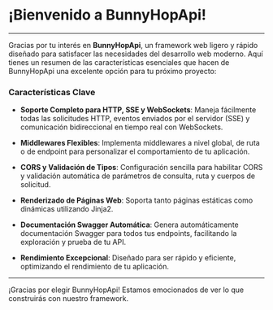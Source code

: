 # ¡Bienvenido a BunnyHopApi!

---

Gracias por tu interés en **BunnyHopApi**, un framework web ligero y rápido diseñado para satisfacer las necesidades del desarrollo web moderno. Aquí tienes un resumen de las características esenciales que hacen de BunnyHopApi una excelente opción para tu próximo proyecto:

### Características Clave

- **Soporte Completo para HTTP, SSE y WebSockets**: Maneja fácilmente todas las solicitudes HTTP, eventos enviados por el servidor (SSE) y comunicación bidireccional en tiempo real con WebSockets.

- **Middlewares Flexibles**: Implementa middlewares a nivel global, de ruta o de endpoint para personalizar el comportamiento de tu aplicación.

- **CORS y Validación de Tipos**: Configuración sencilla para habilitar CORS y validación automática de parámetros de consulta, ruta y cuerpos de solicitud.

- **Renderizado de Páginas Web**: Soporta tanto páginas estáticas como dinámicas utilizando Jinja2.

- **Documentación Swagger Automática**: Genera automáticamente documentación Swagger para todos tus endpoints, facilitando la exploración y prueba de tu API.

- **Rendimiento Excepcional**: Diseñado para ser rápido y eficiente, optimizando el rendimiento de tu aplicación.


---

¡Gracias por elegir BunnyHopApi! Estamos emocionados de ver lo que construirás con nuestro framework.

